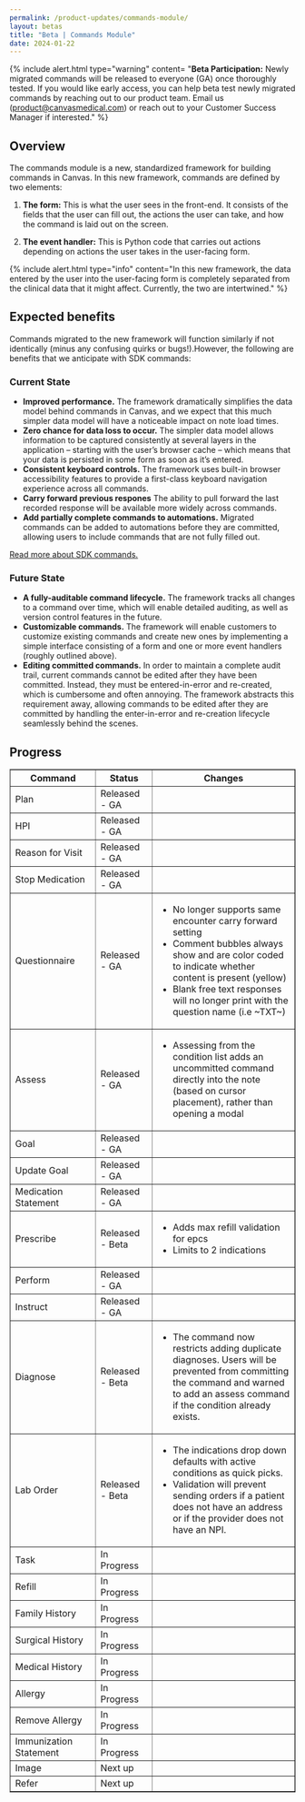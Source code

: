 ```yaml
---
permalink: /product-updates/commands-module/
layout: betas
title: "Beta | Commands Module"
date: 2024-01-22
---
```


{% include alert.html type="warning" content= "<b>Beta Participation:</b> Newly migrated commands will be released to everyone (GA) once thoroughly tested. If you would like early access, you can help beta test newly migrated commands by reaching out to our product team. Email us (product@canvasmedical.com) or reach out to your Customer Success Manager if interested."  %}

## Overview

The commands module is a new, standardized framework for building commands in Canvas. In this new framework, commands are defined by two elements:

1. **The form:** This is what the user sees in the front-end. It consists of the fields that the user can fill out, the actions the user can take, and how the command is laid out on the screen.

2. **The event handler:** This is Python code that carries out actions depending on actions the user takes in the user-facing form.

{% include alert.html type="info" content="In this new framework, the data entered by the user into the user-facing form is completely separated from the clinical data that it might affect. Currently, the two are intertwined."  %}


## Expected benefits

Commands migrated to the new framework will function similarly if not identically (minus any confusing quirks or bugs!).However, the following are benefits that we anticipate with SDK commands:

### Current State 
- **Improved performance.** The framework dramatically simplifies the data model behind commands in Canvas, and we expect that this much simpler data model will have a noticeable impact on note load times.
- **Zero chance for data loss to occur.** The simpler data model allows information to be captured consistently at several layers in the application – starting with the user’s browser cache – which means that your data is persisted in some form as soon as it’s entered.
- **Consistent keyboard controls.** The framework uses built-in browser accessibility features to provide a first-class keyboard navigation experience across all commands.
- **Carry forward previous respones** The ability to pull forward the last recorded response will be available more widely across commands. 
- **Add partially complete commands to automations.** Migrated commands can be added to automations before they are committed, allowing users to include commands that are not fully filled out.

[Read more about SDK commands.](/documentation/commands-overview) 


### Future State
- **A fully-auditable command lifecycle.** The framework tracks all changes to a command over time, which will enable detailed auditing, as well as version control features in the future.
- **Customizable commands.** The framework will enable customers to customize existing commands and create new ones by implementing a simple interface consisting of a form and one or more event handlers (roughly outlined above).
- **Editing committed commands.** In order to maintain a complete audit trail, current commands cannot be edited after they have been committed. Instead, they must be entered-in-error and re-created, which is cumbersome and often annoying. The framework abstracts this requirement away, allowing commands to be edited after they are committed by handling the enter-in-error and re-creation lifecycle seamlessly behind the scenes.

## Progress

<table border="1">
  <colgroup>
    <col width="30%">
    <col width="20%">
    <col width="50%">
  </colgroup>
  <thead>
    <tr>
      <th>Command</th>
      <th>Status</th>
      <th>Changes</th>
    </tr>
  </thead>
  <tbody>
    <tr>
      <td>Plan</td>
      <td> <span class="tag-complete"> Released - GA </span> </td>
      <td></td>
    </tr>
    <tr> 
      <td>HPI</td>
      <td> <span class="tag-complete"> Released - GA </span> </td>
      <td></td>
    </tr>
    <tr> 
      <td>Reason for Visit</td>
      <td> <span class="tag-complete"> Released - GA </span> </td>
      <td></td>
    </tr>
    <tr> 
      <td>Stop Medication</td>
      <td> <span class="tag-complete"> Released - GA </span> </td>
      <td></td>
    </tr>
    <tr> 
      <td>Questionnaire</td>
      <td> <span class="tag-complete"> Released - GA </span> </td>
      <td><ul><li>No longer supports same encounter carry forward setting</li><li>Comment bubbles always show and are color coded to indicate whether content is present (yellow)</li><li>Blank free text responses will no longer print with the question name (i.e ~TXT~)</li></ul></td>
    </tr>
    <tr> 
      <td>Assess</td>
      <td> <span class="tag-complete"> Released - GA </span> </td>
      <td><ul><li>Assessing from the condition list adds an uncommitted command directly into the note (based on cursor placement), rather than opening a modal </li></ul></td>
    </tr>
    <tr> 
      <td>Goal</td>
      <td> <span class="tag-complete"> Released - GA </span> </td>
      <td></td>
    </tr>
    <tr> 
      <td>Update Goal</td>
      <td> <span class="tag-complete"> Released - GA </span> </td>
      <td></td>
    </tr>
    <tr> 
      <td>Medication Statement</td>
      <td> <span class="tag-complete"> Released - GA </span> </td>
      <td></td>
    </tr>
    <tr> 
      <td>Prescribe</td>
      <td><span class="tag-beta-testing"> Released - Beta </span> </td>
      <td><ul><li>Adds max refill validation for epcs</li> <li>Limits to 2 indications</li></ul> </td>
    </tr>
    <tr> 
      <td>Perform</td>
      <td> <span class="tag-complete"> Released - GA </span> </td>
      <td></td>
    </tr>
    <tr> 
      <td>Instruct</td>
      <td> <span class="tag-complete"> Released - GA </span> </td>
      <td></td>
    </tr>
    <tr> 
      <td>Diagnose</td>
      <td><span class="tag-beta-testing"> Released - Beta </span> </td>
      <td><ul><li>The command now restricts adding duplicate diagnoses. Users will be prevented from committing the command and warned to add an assess command if the condition already exists.</li></ul> </td>
    </tr>
    <tr> 
      <td>Lab Order</td>
      <td><span class="tag-beta-testing"> Released - Beta </span> </td>
      <td><ul><li>The indications drop down defaults with active conditions as quick picks.</li><li>Validation will prevent sending orders if a patient does not have an address or if the provider does not have an NPI.</li></ul> </td>
    </tr>
    <tr> 
      <td>Task</td>
      <td><span class="tag-in-progress"> In Progress </span> </td>
      <td></td>
    </tr>
    <tr> 
      <td>Refill</td>
      <td><span class="tag-in-progress"> In Progress </span> </td>
      <td></td>
    </tr>
    <tr> 
      <td>Family History</td>
      <td><span class="tag-in-progress"> In Progress </span> </td>
      <td></td>
    </tr>
    <tr> 
      <td>Surgical History</td>
      <td><span class="tag-in-progress"> In Progress </span> </td>
      <td></td>
    </tr>
    <tr> 
      <td>Medical History</td>
      <td><span class="tag-in-progress"> In Progress </span> </td>
      <td></td>
    </tr> 
    <tr> 
      <td>Allergy</td>
      <td><span class="tag-in-progress"> In Progress </span> </td>
      <td></td>
    </tr>       
    <tr> 
      <td>Remove Allergy</td>
      <td><span class="tag-in-progress"> In Progress </span> </td>
      <td></td>
    </tr>
    <tr> 
      <td>Immunization Statement</td>
      <td><span class="tag-in-progress"> In Progress </span> </td>
      <td></td>
    </tr>
     <tr> 
      <td>Image</td>
      <td><span class="tag-next-up"> Next up </span> </td>
      <td></td>
    </tr>
     <tr> 
      <td>Refer</td>
      <td><span class="tag-next-up"> Next up </span> </td>
      <td></td>
    </tr>
  </tbody>
</table>

